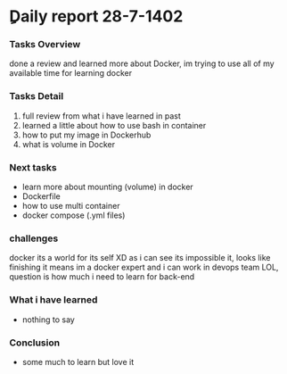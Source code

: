 # ِDaily report  28-7-1402

### Tasks Overview
done a review and learned more about Docker,
im trying to use all of my available time for learning docker


  

### Tasks Detail
1. full review from what i have learned in past
2. learned a little about how to use bash in container 
3. how to put my image in Dockerhub
4. what is volume in Docker



### Next tasks
* learn more about mounting (volume) in docker
* Dockerfile
* how to use multi container
* docker compose (.yml files)



### challenges
docker its a world for its self XD as i can see its impossible it,
looks like finishing it means im a docker expert and i can work in devops team LOL,
question is how much i need to learn for back-end

### What i have learned
* nothing to say

### Conclusion
* some much to learn but love it
